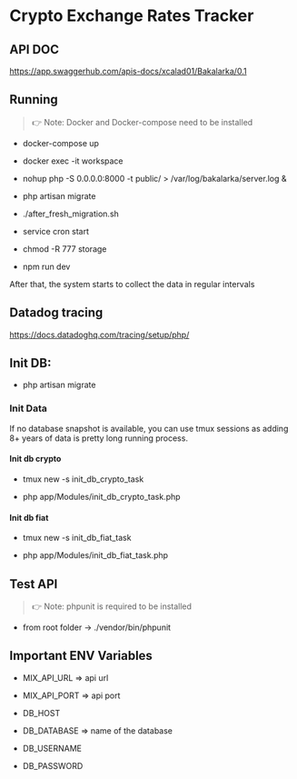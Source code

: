 # Crypto Exchange Rates Tracker

## API DOC
https://app.swaggerhub.com/apis-docs/xcalad01/Bakalarka/0.1

## Running 
> 👉 Note: Docker and Docker-compose need to be installed

* docker-compose up

* docker exec -it workspace

* nohup php -S 0.0.0.0:8000 -t public/ > /var/log/bakalarka/server.log &

* php artisan migrate

* ./after_fresh_migration.sh

* service cron start

* chmod -R 777 storage

* npm run dev

After that, the system starts to collect the data in regular intervals

## Datadog tracing
https://docs.datadoghq.com/tracing/setup/php/

## Init DB:

* php artisan migrate

### Init Data
If no database snapshot is available, you can use tmux sessions as adding 8+ years of data is pretty long running process.

#### Init db crypto

* tmux new -s init_db_crypto_task

* php app/Modules/init_db_crypto_task.php

#### Init db fiat

* tmux new -s init_db_fiat_task

* php app/Modules/init_db_fiat_task.php

## Test API
> 👉 Note: phpunit is required to be installed
* from root folder -> ./vendor/bin/phpunit

## Important ENV Variables

* MIX_API_URL => api url
* MIX_API_PORT => api port

* DB_HOST
* DB_DATABASE => name of the database
* DB_USERNAME
* DB_PASSWORD


